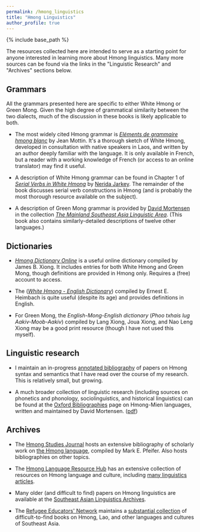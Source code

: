 ```yaml
---
permalink: /hmong_linguistics
title: "Hmong Linguistics"
author_profile: true
---
```


{% include base_path %}

The resources collected here are intended to serve as a starting point for anyone interested in learning more about Hmong linguistics. Many more sources can be found via the links in the "Linguistic Research" and "Archives" sections below. 

## Grammars

All the grammars presented here are specific to either White Hmong or Green Mong. Given the high degree of grammatical similarity between the two dialects, much of the discussion in these books is likely applicable to both. 

*	The most widely cited Hmong grammar is [*Eléments de grammaire hmong blanc*](http://www.reninc.org/bookshelf/elements_de_grammaire_hmong.pdf "Eléments de grammaire hmong blanc") by Jean Mottin. It's a thorough sketch of White Hmong, developed in consultation with native speakers in Laos, and written by an author deeply familiar with the language. It is only available in French, but a reader with a working knowledge of French (or access to an online translator) may find it useful. 

*	A description of White Hmong grammar can be found in Chapter 1 of [*Serial Verbs in White Hmong*](https://brill.com/view/title/31661 "Brill: Serial Verbs in White Hmong") by [Nerida Jarkey](https://www.sydney.edu.au/arts/about/our-people/academic-staff/nerida-jarkey.html "University of Sydney: Nerida Jarkey"). The remainder of the book discusses serial verb constructions in Hmong (and is probably the most thorough resource available on the subject). 

*	A description of Green Mong grammar is provided by [David Mortensen](https://www.cs.cmu.edu/~dmortens/ "Carnegie Mellon University: David Mortensen") in the collection [*The Mainland Southeast Asia Linguistic Area*](https://www.degruyter.com/document/doi/10.1515/9783110401981/html "DeGruyter: The Mainland Southeast Asia Linguistic Area"). (This book also contains similarly-detailed descriptions of twelve other languages.) 

## Dictionaries

*	[*Hmong Dictionary Online*](http://hmongdictionary.us/ "Hmong Dictionary Online") is a useful online dictionary compiled by James B. Xiong. It includes entries for both White Hmong and Green Mong, though definitions are provided in Hmong only. Requires a (free) account to access.

*	The ([*White Hmong - English Dictionary*](/files/Heimbach-1978.pdf "White Hmong - English Dictionary")) compiled by Ernest E. Heimbach is quite useful (despite its age) and provides definitions in English. 

*	For Green Mong, the *English-Mong-English dictionary* (*Phoo txhais lug Aakiv-Moob-Aakiv*) compiled by Lang Xiong, Joua Xiong, and Nao Leng Xiong may be a good print resource (though I have not used this myself).

## Linguistic research

* 	I maintain an in-progress [annotated bibliography](/files/Johnston-Hmong-Bibliography.pdf) of papers on Hmong syntax and semantics that I have read over the course of my research. This is relatively small, but growing.

* 	A much broader collection of linguistic research (including sources on phonetics and phonology, sociolinguistics, and historical linguistics) can be found at the [Oxford Bibliographies](https://www.oxfordbibliographies.com/view/document/obo-9780199772810/obo-9780199772810-0173.xml "OBO: Hmong-Mien Languages") page on Hmong-Mien languages, written and maintained by David Mortensen. ([pdf](/files/Mortensen-2014.pdf "OBO: Hmong-Mien Languages"))

## Archives

*	The [Hmong Studies Journal](https://www.hmongstudiesjournal.org/ "Hmong Studies Journal") hosts an extensive bibliography of scholarly work on [the Hmong language](https://www.hmongstudiesjournal.org/the-hmong-language.html "Hmong Language Bibliography"), compiled by Mark E. Pfeifer. Also hosts bibliographies on other topics.

* 	The [Hmong Language Resource Hub](https://www.hmonglanguageresourcehub.org/professional-development "Hmong Language Resource Hub") has an extensive collection of resources on Hmong language and culture, including [many linguistics articles](https://drive.google.com/drive/folders/1i22oyMEgk60-he0SDrJDOD9AztBbuT-J "Hmong Linguistics Research"). 

*	Many older (and difficult to find) papers on Hmong linguistics are available at the [Southeast Asian Linguistics Archives](http://sealang.net/sala/ "SEALang: SALA"). 

*	The [Refugee Educators' Network](http://www.reninc.org/ "RENINC: Home") maintains a [substantial collection](http://www.reninc.org/bookshelf/ "RENINC: Bookshelf") of difficult-to-find books on Hmong, Lao, and other languages and cultures of Southeast Asia.  





<!--
## For language learners

*	The Southeast Asian Diaspora Project

* 	Southeast Asian Studies Summer Institute (SEASSI), University of Wisconsin

*	Universities that offer regular classes?
-->


